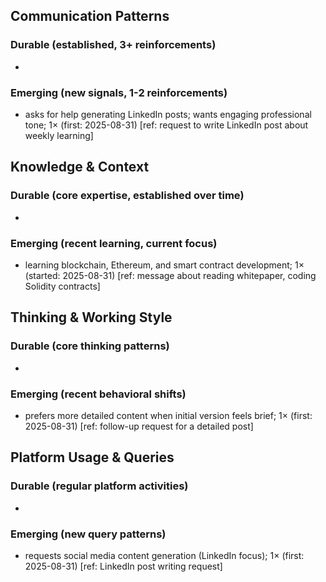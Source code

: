 ## Communication Patterns
### Durable (established, 3+ reinforcements)
- 

### Emerging (new signals, 1-2 reinforcements)
- asks for help generating LinkedIn posts; wants engaging professional tone; 1× (first: 2025-08-31) [ref: request to write LinkedIn post about weekly learning]

## Knowledge & Context
### Durable (core expertise, established over time)
- 

### Emerging (recent learning, current focus)
- learning blockchain, Ethereum, and smart contract development; 1× (started: 2025-08-31) [ref: message about reading whitepaper, coding Solidity contracts]

## Thinking & Working Style
### Durable (core thinking patterns)
- 

### Emerging (recent behavioral shifts)
- prefers more detailed content when initial version feels brief; 1× (first: 2025-08-31) [ref: follow-up request for a detailed post]

## Platform Usage & Queries
### Durable (regular platform activities)
- 

### Emerging (new query patterns)
- requests social media content generation (LinkedIn focus); 1× (first: 2025-08-31) [ref: LinkedIn post writing request]